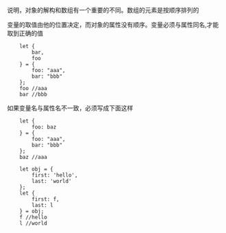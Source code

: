 说明，对象的解构和数组有一个重要的不同。数组的元素是按顺序排列的

变量的取值由他的位置决定，而对象的属性没有顺序。变量必须与属性同名,才能取到正确的值

        let {
            bar,
            foo
        } = {
            foo: "aaa",
            bar: "bbb"
        };
        foo //aaa
        bar //bbb

如果变量名与属性名不一致，必须写成下面这样

        let {
            foo: baz
        } = {
            foo: "aaa",
            bar: "bbb"
        };
        baz //aaa

        let obj = {
            first: 'hello',
            last: 'world'
        };
        let {
            first: f,
            last: l
        } = obj;
        f //hello
        l //world
